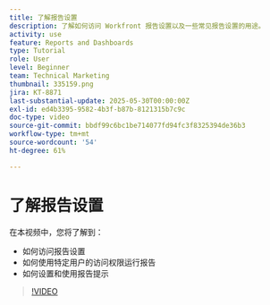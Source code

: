 ```yaml
---
title: 了解报告设置
description: 了解如何访问 Workfront 报告设置以及一些常见报告设置的用途。
activity: use
feature: Reports and Dashboards
type: Tutorial
role: User
level: Beginner
team: Technical Marketing
thumbnail: 335159.png
jira: KT-8871
last-substantial-update: 2025-05-30T00:00:00Z
exl-id: ed4b3395-9582-4b3f-b87b-8121315b7c9c
doc-type: video
source-git-commit: bbdf99c6bc1be714077fd94fc3f8325394de36b3
workflow-type: tm+mt
source-wordcount: '54'
ht-degree: 61%

---
```


# 了解报告设置

在本视频中，您将了解到：

* 如何访问报告设置
* 如何使用特定用户的访问权限运行报告
* 如何设置和使用报告提示

>[!VIDEO](https://video.tv.adobe.com/v/335159/?quality=12&learn=on&enablevpops=1)
